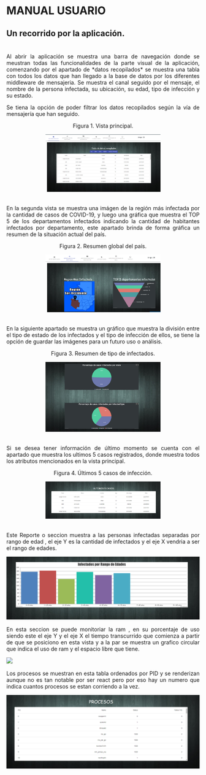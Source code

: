 # MANUAL USUARIO
## Un recorrido por la aplicación.
# 

<div style="text-align: justify">
Al abrir la aplicación se muestra una barra de navegación donde se meustran todas las funcionalidades de la parte visual de la aplicación, comenzando por el apartado de *datos recopilados* se muestra una tabla con todos los datos que han llegado a la base de datos por los diferentes middleware de mensajeria. Se muestra el canal seguido por el mensaje, el nombre de la persona infectada, su ubicación, su edad, tipo de infección y su estado.

Se tiena la opción de poder filtrar los datos recopilados según la vía de mensajería que han seguido.

<div align="center">
    <p align="center">
        Figura 1. Vista principal.
    </p>
    <img src="./imgUsuario/rep1.png" width="300">
</div>
<br>

En la segunda vista se muestra una imágen de la región más infectada por la cantidad de casos de COVID-19, y luego una gráfica que muestra el TOP 5 de los departamentos infectados indicando la cantidad de habitantes infectados por departamento, este apartado brinda de forma gráfica un resumen de la situación actual del país.

<div align="center">
    <p align="center">
        Figura 2. Resumen global del país.
    </p>
    <img src="./imgUsuario/rep2.png" width="300">
</div>
<br>

En la siguiente apartado se muestra un gráfico que muestra la división entre el tipo de estado de los infectados y el tipo de infección de ellos, se tiene la opción de guardar las imágenes para un futuro uso o análisis.

<div align="center">
    <p align="center">
        Figura 3. Resumen de tipo de infectados.
    </p>
    <img src="./imgUsuario/rep3.png" width="300">
</div>
<br>

Si se desea tener información de último momento se cuenta con el apartado que muestra los ultimos 5 casos registrados, donde muestra todos los atributos mencionados en la vista principal.

<div align="center">
    <p align="center">
        Figura 4. Últimos 5 casos de infección.
    </p>
    <img src="./imgUsuario/rep4.png" width="300">
</div>
<br>


Este Reporte o seccion muestra a las personas infectadas separadas por rango de edad , el eje Y es la cantidad de infectados y el eje X vendria a ser el rango de edades.

![](imgUsuario/rep5.png)



En esta seccion se puede monitoriar la ram , en su porcentaje de uso siendo este el eje Y y el eje X el tiempo transcurrido que comienza a partir de que se posiciono en esta vista y a la par se muestra un grafico circular que indica el uso de ram y el espacio libre que tiene.

![](imgUsuario/rep6.png)


Los procesos se muestran en esta tabla ordenados por PID y se renderizan aunque no es tan notable por ser react pero por eso hay un numero que indica cuantos procesos se estan corriendo a la vez.

![](imgUsuario/rep7.png)

</div>
